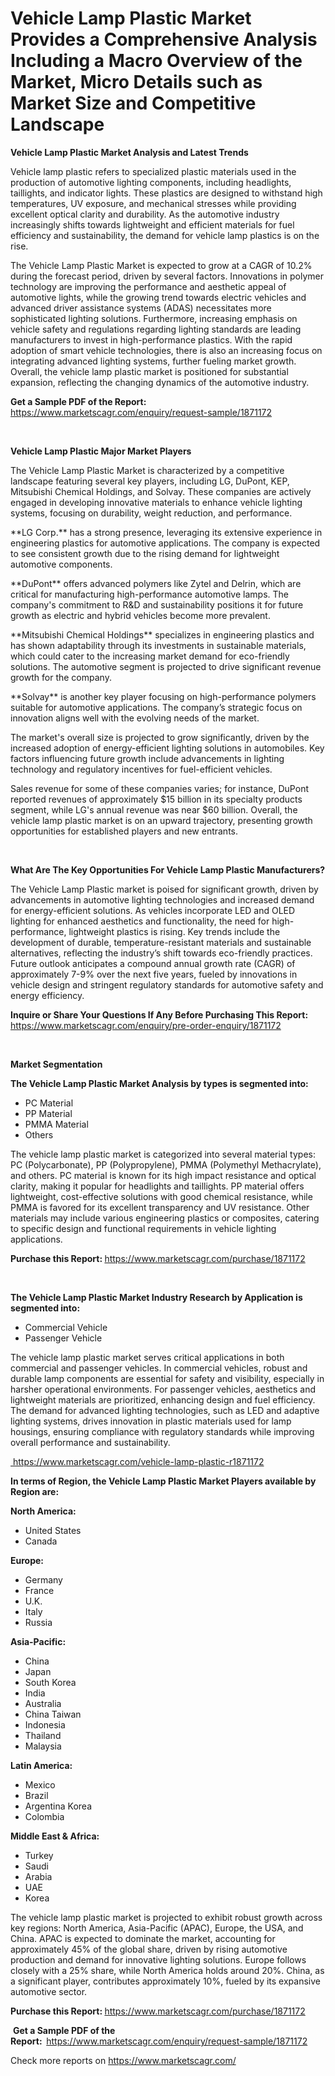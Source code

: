 <p><h1>Vehicle Lamp Plastic Market Provides a Comprehensive Analysis Including a Macro Overview of the Market, Micro Details such as Market Size and Competitive Landscape</h1></p><p><strong>Vehicle Lamp Plastic Market Analysis and Latest Trends</strong></p>
<p><p>Vehicle lamp plastic refers to specialized plastic materials used in the production of automotive lighting components, including headlights, taillights, and indicator lights. These plastics are designed to withstand high temperatures, UV exposure, and mechanical stresses while providing excellent optical clarity and durability. As the automotive industry increasingly shifts towards lightweight and efficient materials for fuel efficiency and sustainability, the demand for vehicle lamp plastics is on the rise.</p><p>The Vehicle Lamp Plastic Market is expected to grow at a CAGR of 10.2% during the forecast period, driven by several factors. Innovations in polymer technology are improving the performance and aesthetic appeal of automotive lights, while the growing trend towards electric vehicles and advanced driver assistance systems (ADAS) necessitates more sophisticated lighting solutions. Furthermore, increasing emphasis on vehicle safety and regulations regarding lighting standards are leading manufacturers to invest in high-performance plastics. With the rapid adoption of smart vehicle technologies, there is also an increasing focus on integrating advanced lighting systems, further fueling market growth. Overall, the vehicle lamp plastic market is positioned for substantial expansion, reflecting the changing dynamics of the automotive industry.</p></p>
<p><strong>Get a Sample PDF of the Report:&nbsp;</strong> <a href="https://www.marketscagr.com/enquiry/request-sample/1871172?utm_campaign=3575&utm_medium=2&utm_source=Github&utm_content=ia&utm_term=03042025&utm_id=vehicle-lamp-plastic">https://www.marketscagr.com/enquiry/request-sample/1871172</a></p>
<p>&nbsp;</p>
<p><strong>Vehicle Lamp Plastic Major Market Players</strong></p>
<p><p>The Vehicle Lamp Plastic Market is characterized by a competitive landscape featuring several key players, including LG, DuPont, KEP, Mitsubishi Chemical Holdings, and Solvay. These companies are actively engaged in developing innovative materials to enhance vehicle lighting systems, focusing on durability, weight reduction, and performance.</p><p>**LG Corp.** has a strong presence, leveraging its extensive experience in engineering plastics for automotive applications. The company is expected to see consistent growth due to the rising demand for lightweight automotive components.</p><p>**DuPont** offers advanced polymers like Zytel and Delrin, which are critical for manufacturing high-performance automotive lamps. The company's commitment to R&D and sustainability positions it for future growth as electric and hybrid vehicles become more prevalent.</p><p>**Mitsubishi Chemical Holdings** specializes in engineering plastics and has shown adaptability through its investments in sustainable materials, which could cater to the increasing market demand for eco-friendly solutions. The automotive segment is projected to drive significant revenue growth for the company.</p><p>**Solvay** is another key player focusing on high-performance polymers suitable for automotive applications. The company’s strategic focus on innovation aligns well with the evolving needs of the market.</p><p>The market's overall size is projected to grow significantly, driven by the increased adoption of energy-efficient lighting solutions in automobiles. Key factors influencing future growth include advancements in lighting technology and regulatory incentives for fuel-efficient vehicles.</p><p>Sales revenue for some of these companies varies; for instance, DuPont reported revenues of approximately $15 billion in its specialty products segment, while LG's annual revenue was near $60 billion. Overall, the vehicle lamp plastic market is on an upward trajectory, presenting growth opportunities for established players and new entrants.</p></p>
<p>&nbsp;</p>
<p><strong>What Are The Key Opportunities For Vehicle Lamp Plastic Manufacturers?</strong></p>
<p><p>The Vehicle Lamp Plastic market is poised for significant growth, driven by advancements in automotive lighting technologies and increased demand for energy-efficient solutions. As vehicles incorporate LED and OLED lighting for enhanced aesthetics and functionality, the need for high-performance, lightweight plastics is rising. Key trends include the development of durable, temperature-resistant materials and sustainable alternatives, reflecting the industry’s shift towards eco-friendly practices. Future outlook anticipates a compound annual growth rate (CAGR) of approximately 7-9% over the next five years, fueled by innovations in vehicle design and stringent regulatory standards for automotive safety and energy efficiency.</p></p>
<p><strong>Inquire or Share Your Questions If Any Before Purchasing This Report:</strong> <a href="https://www.marketscagr.com/enquiry/pre-order-enquiry/1871172?utm_campaign=3575&utm_medium=2&utm_source=Github&utm_content=ia&utm_term=03042025&utm_id=vehicle-lamp-plastic">https://www.marketscagr.com/enquiry/pre-order-enquiry/1871172</a></p>
<p>&nbsp;</p>
<p><strong>Market Segmentation</strong></p>
<p><strong>The Vehicle Lamp Plastic Market Analysis by types is segmented into:</strong></p>
<p><ul><li>PC Material</li><li>PP Material</li><li>PMMA Material</li><li>Others</li></ul></p>
<p><p>The vehicle lamp plastic market is categorized into several material types: PC (Polycarbonate), PP (Polypropylene), PMMA (Polymethyl Methacrylate), and others. PC material is known for its high impact resistance and optical clarity, making it popular for headlights and taillights. PP material offers lightweight, cost-effective solutions with good chemical resistance, while PMMA is favored for its excellent transparency and UV resistance. Other materials may include various engineering plastics or composites, catering to specific design and functional requirements in vehicle lighting applications.</p></p>
<p><strong>Purchase this Report:&nbsp;</strong><a href="https://www.marketscagr.com/purchase/1871172?utm_campaign=3575&utm_medium=2&utm_source=Github&utm_content=ia&utm_term=03042025&utm_id=vehicle-lamp-plastic">https://www.marketscagr.com/purchase/1871172</a></p>
<p>&nbsp;</p>
<p><strong>The Vehicle Lamp Plastic Market Industry Research by Application is segmented into:</strong></p>
<p><ul><li>Commercial Vehicle</li><li>Passenger Vehicle</li></ul></p>
<p><p>The vehicle lamp plastic market serves critical applications in both commercial and passenger vehicles. In commercial vehicles, robust and durable lamp components are essential for safety and visibility, especially in harsher operational environments. For passenger vehicles, aesthetics and lightweight materials are prioritized, enhancing design and fuel efficiency. The demand for advanced lighting technologies, such as LED and adaptive lighting systems, drives innovation in plastic materials used for lamp housings, ensuring compliance with regulatory standards while improving overall performance and sustainability.</p></p>
<p><a href="https://www.marketscagr.com/vehicle-lamp-plastic-r1871172?utm_campaign=3575&utm_medium=2&utm_source=Github&utm_content=ia&utm_term=03042025&utm_id=vehicle-lamp-plastic">&nbsp;https://www.marketscagr.com/vehicle-lamp-plastic-r1871172</a></p>
<p><strong>In terms of Region, the Vehicle Lamp Plastic Market Players available by Region are:</strong></p>
<p>
    <p> <strong> North America: </strong>
        <ul>
            <li>United States</li>
            <li>Canada</li>
        </ul>
        </p> 
    <p> <strong> Europe: </strong>
        <ul>
            <li>Germany</li>
            <li>France</li>
            <li>U.K.</li>
            <li>Italy</li>
            <li>Russia</li>
        </ul>
        </p> 
    <p> <strong> Asia-Pacific: </strong>
        <ul>
            <li>China</li>
            <li>Japan</li>
            <li>South Korea</li>
            <li>India</li>
            <li>Australia</li>
            <li>China Taiwan</li>
            <li>Indonesia</li>
            <li>Thailand</li>
            <li>Malaysia</li>
        </ul>
        </p> 
    <p> <strong> Latin America: </strong>
        <ul>
            <li>Mexico</li>
            <li>Brazil</li>
            <li>Argentina Korea</li>
            <li>Colombia</li>
        </ul>
        </p> 
    <p> <strong> Middle East & Africa: </strong>
        <ul>
            <li>Turkey</li>
            <li>Saudi</li>
            <li>Arabia</li>
            <li>UAE</li>
            <li>Korea</li>
        </ul>
    </p>
    </p>
<p><p>The vehicle lamp plastic market is projected to exhibit robust growth across key regions: North America, Asia-Pacific (APAC), Europe, the USA, and China. APAC is expected to dominate the market, accounting for approximately 45% of the global share, driven by rising automotive production and demand for innovative lighting solutions. Europe follows closely with a 25% share, while North America holds around 20%. China, as a significant player, contributes approximately 10%, fueled by its expansive automotive sector.</p></p>
<p><strong>Purchase this Report: </strong><a href="https://www.marketscagr.com/purchase/1871172?utm_campaign=3575&utm_medium=2&utm_source=Github&utm_content=ia&utm_term=03042025&utm_id=vehicle-lamp-plastic">https://www.marketscagr.com/purchase/1871172</a></p>
<p>&nbsp;<strong>Get a Sample PDF of the Report:&nbsp;&nbsp;</strong><a href="https://www.marketscagr.com/enquiry/request-sample/1871172?utm_campaign=3575&utm_medium=2&utm_source=Github&utm_content=ia&utm_term=03042025&utm_id=vehicle-lamp-plastic">https://www.marketscagr.com/enquiry/request-sample/1871172</a></p>
<p><strong></strong></p>
<p>Check more reports on <a href="https://www.marketscagr.com/?utm_campaign=3575&utm_medium=2&utm_source=Github&utm_content=ia&utm_term=03042025&utm_id=vehicle-lamp-plastic">https://www.marketscagr.com/</a></p>